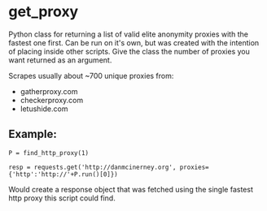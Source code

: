 get_proxy
=========


Python class for returning a list of valid elite anonymity proxies with the fastest
one first. Can be run on it's own, but was created with the intention of placing inside
other scripts. Give the class the number of proxies you want returned as an argument.

Scrapes usually about ~700 unique proxies from:
* gatherproxy.com
* checkerproxy.com
* letushide.com

Example:
------

```P = find_http_proxy(1)```

```resp = requests.get('http://danmcinerney.org', proxies={'http':'http://'+P.run()[0]})```

Would create a response object that was fetched using the single fastest http proxy
this script could find.
